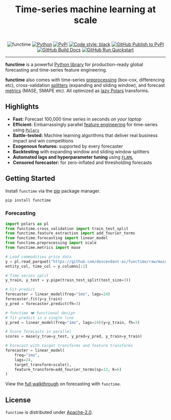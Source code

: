 <div align="center">
    <h1>Time-series machine learning at scale</h1>
<br />

![functime](https://github.com/descendant-ai/functime/raw/main/docs/img/banner_dark_bg.png)
[![Python](https://img.shields.io/pypi/pyversions/functime)](https://pypi.org/project/functime/)
[![PyPi](https://img.shields.io/pypi/v/functime?color=blue)](https://pypi.org/project/functime/)
[![Code style: black](https://img.shields.io/badge/code%20style-black-000000.svg)](https://github.com/psf/black)
[![GitHub Publish to PyPI](https://github.com/descendant-ai/functime/actions/workflows/publish.yml/badge.svg)](https://github.com/descendant-ai/functime/actions/workflows/publish.yml)
[![GitHub Build Docs](https://github.com/descendant-ai/functime/actions/workflows/docs.yml/badge.svg)](https://docs.functime.ai/)
[![GitHub Run Quickstart](https://github.com/descendant-ai/functime/actions/workflows/quickstart.yml/badge.svg)](https://github.com/descendant-ai/functime/actions/workflows/quickstart.yml)

</div>

---
**functime** is a powerful [Python library]((https://pypi.org/project/functime/)) for production-ready global forecasting and time-series feature engineering.

**functime** also comes with time-series [preprocessing](https://docs.functime.ai/ref/preprocessing/) (box-cox, differencing etc), cross-validation [splitters](https://docs.functime.ai/ref/cross-validation/) (expanding and sliding window), and forecast [metrics](https://docs.functime.ai/ref/metrics/) (MASE, SMAPE etc). All optimized as [lazy Polars](https://pola-rs.github.io/polars-book/user-guide/lazy/using/) transforms.

## Highlights
- **Fast:** Forecast 100,000 time series in seconds *on your laptop*
- **Efficient:** Embarrassingly parallel [feature engineering](https://docs.functime.ai/ref/preprocessing/) for time-series using [`Polars`](https://www.pola.rs/)
- **Battle-tested:** Machine learning algorithms that deliver real business impact and win competitions
- **Exogenous features:** supported by every forecaster
- **Backtesting** with expanding window and sliding window splitters
- **Automated lags and hyperparameter tuning** using [`FLAML`](https://github.com/microsoft/FLAML)
- **Censored forecaster:** for zero-inflated and thresholding forecasts

## Getting Started
Install `functime` via the [pip](https://pypi.org/project/functime) package manager.
```bash
pip install functime
```

### Forecasting

```python
import polars as pl
from functime.cross_validation import train_test_split
from functime.feature_extraction import add_fourier_terms
from functime.forecasting import linear_model
from functime.preprocessing import scale
from functime.metrics import mase

# Load commodities price data
y = pl.read_parquet("https://github.com/descendant-ai/functime/raw/main/data/commodities.parquet")
entity_col, time_col = y.columns[:2]

# Time series split
y_train, y_test = y.pipe(train_test_split(test_size=3))

# Fit-predict
forecaster = linear_model(freq="1mo", lags=24)
forecaster.fit(y=y_train)
y_pred = forecaster.predict(fh=3)

# functime ❤️ functional design
# fit-predict in a single line
y_pred = linear_model(freq="1mo", lags=24)(y=y_train, fh=3)

# Score forecasts in parallel
scores = mase(y_true=y_test, y_pred=y_pred, y_train=y_train)

# Forecast with target transforms and feature transforms
forecaster = linear_model(
    freq="1mo",
    lags=24,
    target_transform=scale(),
    feature_transform=add_fourier_terms(sp=12, K=6)
)
```

View the [full walkthrough](https://docs.functime.ai/forecasting/) on forecasting with `functime`.

## License
`functime` is distributed under [Apache-2.0](LICENSE).
